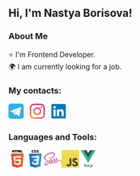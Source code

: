 ## Hi, I'm **Nastya Borisova**!

### About Me
⭐ I'm Frontend Developer.  
🌍 I am currently looking for a job.
  

### My contacts:
<a href="https://t.me/nb_dv" target="_blank" style="display: inline-block; width: 30px; height: 30px;">
    <img height="100%" width="100%" src="icons/telegram.svg">
</a>
<a href="https://www.instagram.com/anasstiya" target="_blank" style="display: inline-block; width: 30px; height: 30px; margin:0 8px 0 8px">
    <img height="100%" width="100%" src="icons/insta.svg">
</a> 
<a href="https://www.linkedin.com/in/anastasia-borisova-77b596233/" target="_blank" style="display: inline-block; width: 30px; height: 30px;">
    <img height="100%" width="100%" src="icons/linked-in.svg">
</a>

### Languages and Tools:   
<img align="left" alt="HTML5" width="35px" src="https://raw.githubusercontent.com/github/explore/80688e429a7d4ef2fca1e82350fe8e3517d3494d/topics/html/html.png">
<img align="left" alt="CSS3" width="35px" src="https://raw.githubusercontent.com/github/explore/80688e429a7d4ef2fca1e82350fe8e3517d3494d/topics/css/css.png">
<img align="left" alt="Sass" width="35px" src="https://raw.githubusercontent.com/github/explore/80688e429a7d4ef2fca1e82350fe8e3517d3494d/topics/sass/sass.png">
<img align="left" alt="JavaScript" width="35px" src="https://raw.githubusercontent.com/github/explore/80688e429a7d4ef2fca1e82350fe8e3517d3494d/topics/javascript/javascript.png">
<img align="left" alt="Vue" width="35px" src="https://raw.githubusercontent.com/devicons/devicon/master/icons/vuejs/vuejs-original-wordmark.svg">
